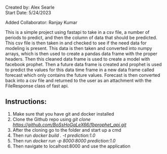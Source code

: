 Created by: Alex Searle\
Start Date: 5/24/2023

Added Collaborator: Ranjay Kumar

This is a simple project using fastapi to take in a csv file, a number of periods to predict, and then the column of data that should be predicted. This csv file is then taken in and checked to see if the need data for modeling is present. This data is then taken and converted into numpy arrays, which is then used to create a pandas data frame with the proper headers. Then this cleaned data frame is used to create a model with facebook prophet. Then a future data frame is created and prophet is used to predict the values for this data time frame in a new data frame called forecast which only contains the future values. Forecast is then converted back into a csv file and returned to the user as an attachment with the FileResponse class of fast api.
## Instructions:
1. Make sure that you have git and docker installed
2. Clone the Github repo using _git clone https://github.com/BoSsHoGaLeX66/fbprophet_api.git_
2. After the cloning go to the folder and start up a cmd
3. Then run _docker build . -t prediction:1.0_
4. Then run _docker run -p 8000:8000 prediction:1.0_
5. Then navigate to localhost:8000 and use the application
